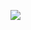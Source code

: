 <p width="100%">
  <img src="https://storage.googleapis.com/brandflow-bucket/personal/blog/portfolio-og.jpg" data-canonical-src="https://storage.googleapis.com/brandflow-bucket/personal/blog/portfolio-og.jpg"/>
</p>
